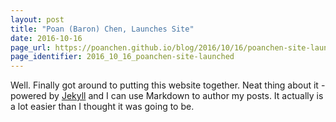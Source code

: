 ```yaml
---
layout: post
title: "Poan (Baron) Chen, Launches Site"
date: 2016-10-16
page_url: https://poanchen.github.io/blog/2016/10/16/poanchen-site-launched
page_identifier: 2016_10_16_poanchen-site-launched
---
```


Well. Finally got around to putting this website together. Neat thing about it - powered by [Jekyll](http://jekyllrb.com) and I can use Markdown to author my posts. It actually is a lot easier than I thought it was going to be.